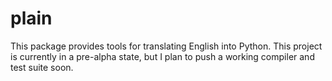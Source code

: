 # plain
This package provides tools for translating English into Python. This project is currently in a pre-alpha state, but I plan to push a working compiler and test suite soon.
